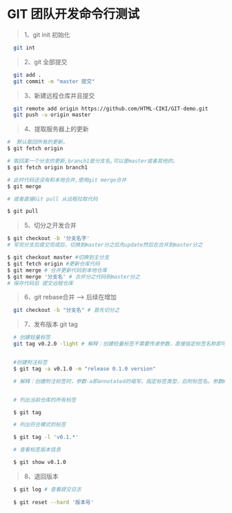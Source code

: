 # GIT 团队开发命令行测试

> 1、git init 初始化

```bash
  git int
```

> 2、git 全部提交

```bash
  git add .
  git commit -m "master 提交"
```

> 3、新建远程仓库并且提交

```bash
  git remote add origin https://github.com/HTML-CIKI/GIT-demo.git
  git push -u origin master
```

> 4、提取服务器上的更新

```bash
#  默认取回所有的更新。
$ git fetch origin

# 取回某一个分支的更新,branch1是分支名,可以是master或者其他的。
$ git fetch origin branch1

# 此时代码还没有和本地合并,使用git merge合并
$ git merge

# 或者直接Git pull 从远程拉取代码

$ git pull
```

> 5、切分之开发合并

```bash
$ git checkout -b '分支名字'
# 写完分支后提交完成后，切换到master分之后先update然后在合并到master分之

$ git checkout master #切换到主分支
$ git fetch origin #更新仓库代码
$ git merge # 合并更新代码到本地仓库
$ git merge '分支名' # 合并分之代码到master分之
# 保存代码后 提交远程仓库

```

> 6、git rebase合并 --> 后续在增加

```bash
  git checkout -b "分支名" # 首先切分之
```

> 7、发布版本 git tag

``` bash
  # 创建轻量标签
  git tag v0.2.0 -light # 解释：创建轻量标签不需要传递参数，直接指定标签名称即可。


  #创建附注标签
  $ git tag -a v0.1.0 -m "release 0.1.0 version"    

  # 解释：创建附注标签时，参数-a即annotated的缩写，指定标签类型，后附标签名。参数m指定标签说明，说明信息会保存在标签对象中。


  # 列出当前仓库的所有标签

  $ git tag

  # 列出符合模式的标签

  $ git tag -l 'v0.1.*'

  # 查看标签版本信息

  $ git show v0.1.0
```

> 8、退回版本

```bash
  $ git log # 查看提交日志
  
  $ git reset --hard '版本号'
```